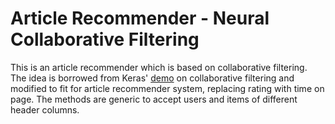 # Article Recommender - Neural Collaborative Filtering

This is an article recommender which is based on collaborative filtering. 
The idea is borrowed from Keras' [demo](https://keras.io/examples/structured_data/collaborative_filtering_movielens/) on collaborative filtering 
and modified to fit for article recommender system, replacing rating with time on page. 
The methods are generic to accept users and items of different header columns.
